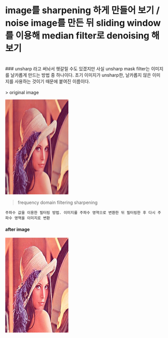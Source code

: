 image를 sharpening 하게 만들어 보기 / noise image를 만든 뒤 sliding window를 이용해 median filter로 denoising 해보기
=========================================================================================
<br/>
### unsharp 라고 써놔서 헷갈릴 수도 있겠지만 사실 unsharp mask filter는 이미지를 날카롭게 만드는 방법 중 하나이다. 초기 이미지가 unsharp한, 날카롭지 않은 이미지를 사용하는 것이기 때문에 붙여진 이름이다.
<br/>
<br/> 
> original image   

<img src="/lena.png" width="200px" height="300px" title="original" alt="original image"></img><br/>
    
    
> frequency domain filtering sharpening

    주파수 값을 이용한 필터링 방법. 이미지를 주파수 영역으로 변환한 뒤 필터링한 후 다시 주파수 영역을 이미지로 변환
  
#### after image
<img src="/frequency_unsharpening.jpg" width="200px" height="300px" title="frequency unsharpening" alt="frequency unsharpening image"></img><br/>

